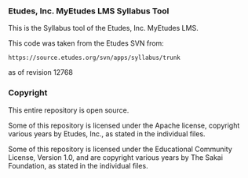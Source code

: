 ### Etudes, Inc. MyEtudes LMS Syllabus Tool

This is the Syllabus tool of the Etudes, Inc. MyEtudes LMS.

This code was taken from the Etudes SVN from:

```https://source.etudes.org/svn/apps/syllabus/trunk```

as of revision 12768

### Copyright

This entire repository is open source.

Some of this repository is licensed under the Apache license, copyright various years by Etudes, Inc., as stated in the individual files.

Some of this repository is licensed under the Educational Community License, Version 1.0, and are copyright various years by The Sakai Foundation, as stated in the individual files.
